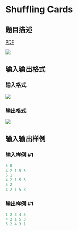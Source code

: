 # Shuffling Cards

## 题目描述

[problemUrl]: https://uva.onlinejudge.org/index.php?option=com_onlinejudge&Itemid=8&category=602&page=show_problem&problem=4390

[PDF](https://uva.onlinejudge.org/external/126/p12642.pdf)

![](https://cdn.luogu.com.cn/upload/vjudge_pic/UVA12642/4baac78ca5e2e0c28218e5ec16d52a383c9270cc.png)

## 输入输出格式

### 输入格式

![](https://cdn.luogu.com.cn/upload/vjudge_pic/UVA12642/a8068aab8fbfb8d750aa3d8349a0c643c6bb2398.png)

### 输出格式

![](https://cdn.luogu.com.cn/upload/vjudge_pic/UVA12642/d5e40254607d592fddfea182b7fd7afecc28c025.png)

## 输入输出样例

### 输入样例 #1

```cpp
5 0
4 2 1 5 3
5 1
4 2 1 5 3
5 2
4 2 1 5 3
```


### 输出样例 #1

```cpp
1 2 3 4 5
4 2 1 5 3
5 2 4 3 1
```


